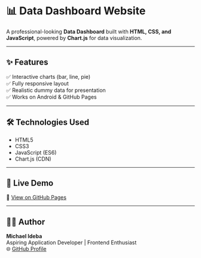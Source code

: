 # 📊 Data Dashboard Website

A professional-looking **Data Dashboard** built with **HTML, CSS, and JavaScript**, powered by **Chart.js** for data visualization.

---

## ✨ Features
✅ Interactive charts (bar, line, pie)  
✅ Fully responsive layout  
✅ Realistic dummy data for presentation  
✅ Works on Android & GitHub Pages  

---

## 🛠️ Technologies Used
- HTML5  
- CSS3  
- JavaScript (ES6)  
- Chart.js (CDN)

---

## 🚀 Live Demo
🔗 [View on GitHub Pages](https://michaelideba0.github.io/data-dashboard)

---

## 👨‍💻 Author
**Michael Ideba**  
Aspiring Application Developer | Frontend Enthusiast  
🌐 [GitHub Profile](https://github.com/michaelideba0)

